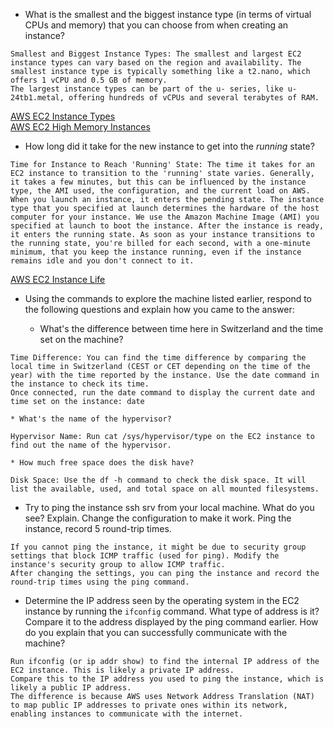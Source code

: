 * What is the smallest and the biggest instance type (in terms of
  virtual CPUs and memory) that you can choose from when creating an
  instance?

```
Smallest and Biggest Instance Types: The smallest and largest EC2 instance types can vary based on the region and availability. The smallest instance type is typically something like a t2.nano, which offers 1 vCPU and 0.5 GB of memory.
The largest instance types can be part of the u- series, like u-24tb1.metal, offering hundreds of vCPUs and several terabytes of RAM. 

```
[AWS EC2 Instance Types](https://aws.amazon.com/ec2/instance-types/)  
[AWS EC2 High Memory Instances](https://aws.amazon.com/ec2/instance-types/high-memory/)

* How long did it take for the new instance to get into the _running_ state?

```
Time for Instance to Reach 'Running' State: The time it takes for an EC2 instance to transition to the 'running' state varies. Generally, it takes a few minutes, but this can be influenced by the instance type, the AMI used, the configuration, and the current load on AWS. When you launch an instance, it enters the pending state. The instance type that you specified at launch determines the hardware of the host computer for your instance. We use the Amazon Machine Image (AMI) you specified at launch to boot the instance. After the instance is ready, it enters the running state. As soon as your instance transitions to the running state, you're billed for each second, with a one-minute minimum, that you keep the instance running, even if the instance remains idle and you don't connect to it.
```
[AWS EC2 Instance Life](https://docs.aws.amazon.com/AWSEC2/latest/UserGuide/ec2-instance-lifecycle.html)


* Using the commands to explore the machine listed earlier, respond to
  the following questions and explain how you came to the answer:

    * What's the difference between time here in Switzerland and the time set on
      the machine?
```
Time Difference: You can find the time difference by comparing the local time in Switzerland (CEST or CET depending on the time of the year) with the time reported by the instance. Use the date command in the instance to check its time.
Once connected, run the date command to display the current date and time set on the instance: date
```

    * What's the name of the hypervisor?
```
Hypervisor Name: Run cat /sys/hypervisor/type on the EC2 instance to find out the name of the hypervisor.
```

    * How much free space does the disk have?
```
Disk Space: Use the df -h command to check the disk space. It will list the available, used, and total space on all mounted filesystems.
```


* Try to ping the instance ssh srv from your local machine. What do you see?
  Explain. Change the configuration to make it work. Ping the
  instance, record 5 round-trip times.

```
If you cannot ping the instance, it might be due to security group settings that block ICMP traffic (used for ping). Modify the instance's security group to allow ICMP traffic.
After changing the settings, you can ping the instance and record the round-trip times using the ping command.
```

* Determine the IP address seen by the operating system in the EC2
  instance by running the `ifconfig` command. What type of address
  is it? Compare it to the address displayed by the ping command
  earlier. How do you explain that you can successfully communicate
  with the machine?

```
Run ifconfig (or ip addr show) to find the internal IP address of the EC2 instance. This is likely a private IP address.
Compare this to the IP address you used to ping the instance, which is likely a public IP address.
The difference is because AWS uses Network Address Translation (NAT) to map public IP addresses to private ones within its network, enabling instances to communicate with the internet.
```
